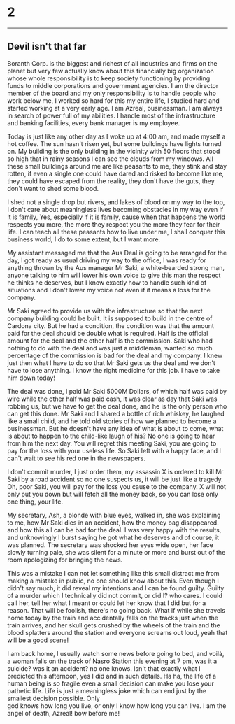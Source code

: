 # 2
-----------------

## Devil isn't that far

Boranth Corp. is the biggest and richest of all industries and firms on the planet but very few actually know about this
financially big organization whose whole responsibility is to keep society functioning by providing funds to
middle corporations and government agencies. I am the director member of the board and my only responsibility is
to handle people who work below me, I worked so hard for this my entire life, I studied hard and started working
at a very early age. I am Azreal, businessman. I am always in search of power full of my abilities. I handle
most of the infrastructure and banking facilities, every bank manager is my employee.

Today is just like any other day as I woke up at 4:00 am, and made myself a hot coffee. The sun hasn't risen yet, but some
buildings have lights turned on. My building is the only building in the vicinity with 50 floors that stood so high
that in rainy seasons I can see the clouds from my windows. All these small buildings around me are like peasants
to me, they stink and stay rotten, if even a single one could have dared and risked to become like me,
they could have escaped from the reality, they don't have the guts, they don't want to shed some blood.

I shed not a single drop but rivers, and lakes of blood on my way to the top, I don't care about meaningless lives
becoming obstacles in my way even if it is family, Yes, especially if it is family, cause when that happens the
world respects you more, the more they respect you the more they fear for their life. I can teach all these peasants
how to live under me, I shall conquer this business world, I do to some extent, but I want more.

My assistant messaged me that the Aus Deal is going to be arranged for the day, I got ready as usual driving my way
to the office, I was ready for anything thrown by the Aus manager Mr Saki, a white-bearded strong man, anyone
talking to him will lower his own voice to give this man the respect he thinks he deserves, but I know exactly
how to handle such kind of situations and I don't lower my voice not even if it means a loss for the company.

Mr Saki agreed to provide us with the infrastructure so that the next company building could be built. It is supposed
to build in the centre of Cardona city. But he had a condition, the condition was that the amount paid for the deal
should be double what is required. Half is the official amount for the deal and the other half is the commission.
Saki who had nothing to do with the deal and was just a middleman, wanted so much percentage of the commission is
bad for the deal and my company. I knew just then what I have to do so that Mr Saki gets us the deal and we don't have to
lose anything. I know the right medicine for this job. I have to take him down today!

The deal was done, I paid Mr Saki 5000M Dollars, of which half was paid by wire while the other half was paid
cash, it was clear as day that Saki was robbing us, but we have to get the deal done, and he is the only person who
can get this done. Mr Saki and I shared a bottle of rich whiskey, he laughed like a small child, and he told old stories
of how we planned to become a businessman. But he doesn't have any idea of what is about to come, what is about to happen
to the child-like laugh of his? No one is going to hear from him the next day. You will regret this meeting Saki, you
are going to pay for the loss with your useless life. So Saki left with a happy face, and  I can't wait to see his red
one in the newspapers.

I don't commit murder, I just order them, my assassin X is ordered to kill Mr Saki by a road accident so no one
suspects us, it will be just like a tragedy. Oh, poor Saki, you will pay for the loss you cause to the company. X will
not only put you down but will fetch all the money back, so you can lose only one thing, your life.

My secretary, Ash, a blonde with blue eyes, walked in, she was explaining to me, how Mr Saki dies in an accident, how the money
bag disappeared. and how this all can be bad for the deal. I was very happy with the results, and unknowingly I burst
saying he got what he deserves and of course, it was planned. The secretary was shocked her eyes wide open,
her face slowly turning pale, she was silent for a minute or more and burst out of the room apologizing for bringing
the news.

This was a mistake I can not let something like this small distract me from making a mistake in public, no one
should know about this. Even though I didn't say much, it did reveal my intentions and I can be found guilty.
Guilty of a murder which I technically did not commit, or did I? who cares. I could call her, tell her what I meant
or could let her know that I did but for a reason. That will be foolish, there's no going back. What if while she
travels home today by the train and accidentally falls on the tracks just when the train arrives, and her skull gets
crushed by the wheels of the train and the blood splatters around the station and everyone screams out loud, yeah
that will be a good scene!

I am back home, I usually watch some news before going to bed, and voilà, a woman falls on the track of Nasro Station
this evening at 7 pm, was it a suicide? was it an accident? no one knows. Isn't that exactly what I predicted this afternoon,
yes I did and in such details. Ha ha, the life of a human being is so fragile even a small decision can make you lose
your pathetic life. Life is just a meaningless joke which can end just by the smallest decision possible. Only  
god knows how long you live, or only I know how long you can live. I am the angel of death, Azreal! bow before me!
